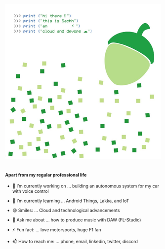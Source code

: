 ![Sachleens](https://github.com/Sachleens/Sachleens/blob/main/Sachleen_Gits_3.jpg)




#
#
#
##
###
#### Apart from my regular professional life

- 🔭 I’m currently working on ... building an autonomous system for my car with voice control
- 🌱 I’m currently learning ... Android Things, Lakka, and IoT 
- 😄 Smiles: ... Cloud and technological advancements 

- 💬 Ask me about ... how to produce music with DAW (FL-Studio)
- ⚡ Fun fact: ... love motorsports, huge F1 fan
- 📫 How to reach me: ... phone, email, linkedin, twitter, discord
